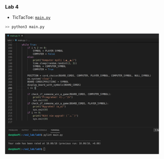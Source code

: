 ### Lab 4

* TicTacToe: 
[ `main.py`](./main.py)

```bash
>> python3 main.py
```
 ![pylint](./pylint.PNG)
